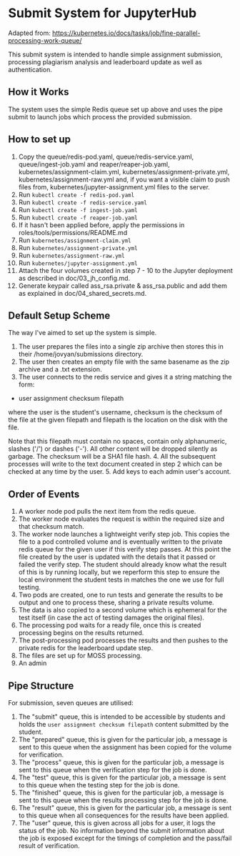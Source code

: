 # Submit System for JupyterHub

Adapted from:
https://kubernetes.io/docs/tasks/job/fine-parallel-processing-work-queue/

This submit system is intended to handle simple assignment submission,
processing plagiarism analysis and leaderboard update as well as authentication.

## How it Works
The system uses the simple Redis queue set up above and uses the pipe submit to
launch jobs which process the provided submission.

## How to set up
1. Copy the queue/redis-pod.yaml, queue/redis-service.yaml,
  queue/ingest-job.yaml and reaper/reaper-job.yaml,
  kubernetes/assignment-claim.yml, kubernetes/assignment-private.yml,
  kubernetes/assignment-raw.yml and, if you want a visible claim to push files
  from, kubernetes/jupyter-assignment.yml files to the server.
2. Run `kubectl create -f redis-pod.yaml`
3. Run `kubectl create -f redis-service.yaml`
4. Run `kubectl create -f ingest-job.yaml`
5. Run `kubectl create -f reaper-job.yaml`
6. If it hasn't been applied before, apply the permissions in
  roles/tools/permissions/README.md
7. Run `kubernetes/assignment-claim.yml`
8. Run `kubernetes/assignment-private.yml`
9. Run `kubernetes/assignment-raw.yml`
10. Run `kubernetes/jupyter-assignment.yml`
11. Attach the four volumes created in step 7 - 10 to the Jupyter deployment as
  described in doc/03_jh_config.md.
12. Generate keypair called ass_rsa.private & ass_rsa.public and add them as
  explained in doc/04_shared_secrets.md.

## Default Setup Scheme
The way I've aimed to set up the system is simple.
1. The user prepares the files into a single zip archive then stores this in
  their /home/jovyan/submissions directory.
2. The user then creates an empty file with the same basename as the zip
  archive and a .txt extension.
3. The user connects to the redis service and gives it a string matching the
  form:

  - user assignment checksum filepath

  where the user is the student's username, checksum is the checksum of the file
  at the given filepath and filepath is the location on the disk with the file.

  Note that this filepath must contain no spaces, contain only alphanumeric,
  slashes ('/') or dashes ('-'). All other content will be dropped silently as
  garbage. The checksum will be a SHA1 file hash.
4. All the subsequent processes will write to the text document created in step
  2 which can be checked at any time by the user.
5. Add keys to each admin user's account.

## Order of Events
1. A worker node pod pulls the next item from the redis queue.
2. The worker node evaluates the request is within the required size and that
  checksum match.
3. The worker node launches a lightweight verify step job. This copies the file
  to a pod controlled volume and is eventually written to the private redis
  queue for the given user if this verify step passes. At this point the file
  created by the user is updated with the details that it passed or failed the
  verify step. The student should already know what the result of this is by
  running locally, but we reperform this step to ensure the local environment
  the student tests in matches the one we use for full testing.
4. Two pods are created, one to run tests and generate the results to be
  output and one to process these, sharing a private results volume.
5. The data is also copied to a second volume which is ephemeral for the test
  itself (in case the act of testing damages the original files).
6. The processing pod waits for a ready file, once this is created processing
  begins on the results returned.
7. The post-processing pod processes the results and then pushes to the private
  redis for the leaderboard update step.
8. The files are set up for MOSS processing.
9. An admin

## Pipe Structure
For submission, seven queues are utilised:
1. The "submit" queue, this is intended to be accessible by students and holds
  the `user assignment checksum filepath` content submitted by the student.
2. The "prepared" queue, this is given for the particular job, a message
  is sent to this queue when the assignment has been copied for the volume for
  verification.
3. The "process" queue, this is given for the particular job, a message is
  sent to this queue when the verification step for the job is done.
4. The "test" queue, this is given for the particular job, a message is sent to
  this queue when the testing step for the job is done.
5. The "finished" queue, this is given for the particular job, a message is sent
  to this queue when the results processing step for the job is done.
6. The "result" queue, this is given for the particular job, a message is sent
  to this queue when all consequences for the results have been applied.
7. The "user" queue, this is given across all jobs for a user, it logs the
  status of the job. No information beyond the submit information about the job
  is exposed except for the timings of completion and the pass/fail result of
  verification.
